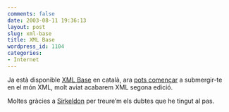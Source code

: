 ```yaml
---
comments: false
date: 2003-08-11 19:36:13
layout: post
slug: xml-base
title: XML Base
wordpress_id: 1104
categories:
- Internet
---
```


Ja està disponible [XML Base](http://www.minid.net/utilidades/w3c/xmlbas/) en català, ara [pots començar](http://www.minid.net/utilidades/w3c/) a submergir-te en el món XML, molt aviat acabarem XML segona edició.





Moltes gràcies a [Sirkeldon](http://www.sirkeldon.org) per treure’m els dubtes que he tingut al pas.




 
